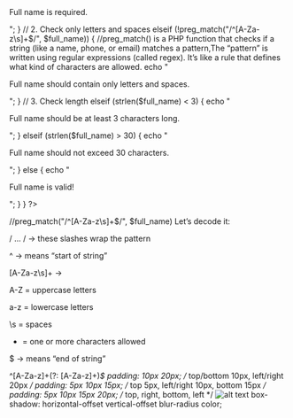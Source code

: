 <?php
if ($_SERVER["REQUEST_METHOD"] == "POST") {
  $full_name = $_POST["full_name"];

  // 1. Check if empty
  if (empty($full_name)) {
    echo "<p class='error'>Full name is required.</p>";
  }
  // 2. Check only letters and spaces
  elseif (!preg_match("/^[A-Za-z\s]+$/", $full_name)) { //preg_match() is a PHP function that checks if a string (like a name, phone, or email) matches a pattern,The “pattern” is written using regular expressions (called regex).
It’s like a rule that defines what kind of characters are allowed.
    echo "<p class='error'>Full name should contain only letters and spaces.</p>";
  }
  // 3. Check length
  elseif (strlen($full_name) < 3) {
    echo "<p class='error'>Full name should be at least 3 characters long.</p>";
  }
  elseif (strlen($full_name) > 30) {
    echo "<p class='error'>Full name should not exceed 30 characters.</p>";
  }
  else {
    echo "<p class='success'>Full name is valid!</p>";
  }
}
?>
//preg_match("/^[A-Za-z\s]+$/", $full_name)
Let’s decode it:

/ ... / → these slashes wrap the pattern

^ → means “start of string”

[A-Za-z\s]+ →

A-Z = uppercase letters

a-z = lowercase letters

\s = spaces

+ = one or more characters allowed

$ → means “end of string”

^[A-Za-z]+(?: [A-Za-z]+)*$
padding: 10px 20px;       /* top/bottom 10px, left/right 20px */
padding: 5px 10px 15px;   /* top 5px, left/right 10px, bottom 15px */
padding: 5px 10px 15px 20px; /* top, right, bottom, left */
![alt text](image.png)
box-shadow: horizontal-offset vertical-offset blur-radius color;

